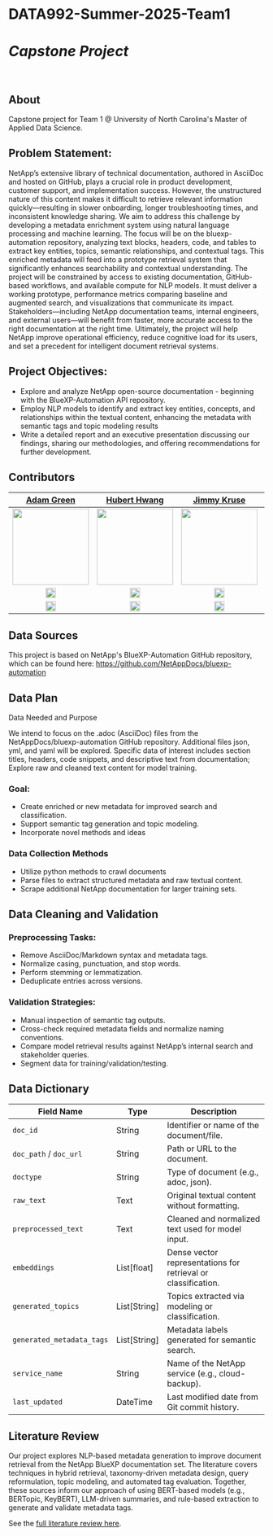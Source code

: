 # DATA992-Summer-2025-Team1

# _Capstone Project_
</br>

## About

Capstone project for Team 1 @ University of North Carolina's Master of Applied Data Science.

## Problem Statement:

NetApp’s extensive library of technical documentation, authored in AsciiDoc and hosted on GitHub, plays a crucial role in product development, customer support, and implementation success. However, the unstructured nature of this content makes it difficult to retrieve relevant information quickly—resulting in slower onboarding, longer troubleshooting times, and inconsistent knowledge sharing.
We aim to address this challenge by developing a metadata enrichment system using natural language processing and machine learning. The focus will be on the bluexp-automation repository, analyzing text blocks, headers, code, and tables to extract key entities, topics, semantic relationships, and contextual tags. This enriched metadata will feed into a prototype retrieval system that significantly enhances searchability and contextual understanding.
The project will be constrained by access to existing documentation, GitHub-based workflows, and available compute for NLP models. It must deliver a working prototype, performance metrics comparing baseline and augmented search, and visualizations that communicate its impact.
Stakeholders—including NetApp documentation teams, internal engineers, and external users—will benefit from faster, more accurate access to the right documentation at the right time. Ultimately, the project will help NetApp improve operational efficiency, reduce cognitive load for its users, and set a precedent for intelligent document retrieval systems.

## Project Objectives:

- Explore and analyze NetApp open-source documentation - beginning with the BlueXP-Automation API repository.
- Employ NLP models to identify and extract key entities, concepts, and relationships within the textual content, enhancing the metadata with semantic tags and topic modeling results
- Write a detailed report and an executive presentation discussing our findings, sharing our methodologies, and offering recommendations for further development.

## Contributors

[Adam Green](https://www.linkedin.com/in/agreen01/) | [Hubert Hwang](https://www.linkedin.com/in/hubert-hwang-1280076a) | [Jimmy Kruse](https://www.linkedin.com/in/jimmy-kruse-a7a021122) | [Dorn Lee](https://www.linkedin.com/in/dorn-l-79b204a7/) | 
| :----------------------------------------------------------------------------------------------------------------------------------------------------------------: | :----------------------------------------------------------------------------------------------------------------------------------------------------------------: | :----------------------------------------------------------------------------------------------------------------------------------------------------------------: | :-------------------------------------------------------------------------------------------------------------------------------------------------------------: |
| <img src=https://github.com/agreen8911/Full-Racks-Academy_Grace_Shopper/assets/124797284/f0564196-7ec8-4572-b784-d40f5edd3b4b width = "150" /> | <img src=https://github.com/user-attachments/assets/c6c69712-0df6-477b-8275-57d81a927008 width = "150" /> | <img src=https://github.com/user-attachments/assets/266bdfc3-9bc2-4774-a1a0-0e9a8ba4cf20 width = "150" /> | <img src=https://github.com/user-attachments/assets/1703f1e3-60a1-4b65-92a1-f0be7774ae38 width = "150" /> |
|[<img src="https://user-images.githubusercontent.com/36062933/108450440-38656600-7233-11eb-9ed0-34ecedcae435.png" width="20"> ](https://github.com/agreen8911)   |   [<img src="https://user-images.githubusercontent.com/36062933/108450440-38656600-7233-11eb-9ed0-34ecedcae435.png" width="20"> ](https://github.com/hhwang919)    |   [<img src="https://user-images.githubusercontent.com/36062933/108450440-38656600-7233-11eb-9ed0-34ecedcae435.png" width="20"> ](https://github.com/jrkruser)    |   [<img src="https://user-images.githubusercontent.com/36062933/108450440-38656600-7233-11eb-9ed0-34ecedcae435.png" width="20"> ](https://github.com/dl9133)    |
|[ <img src="https://static.licdn.com/sc/h/al2o9zrvru7aqj8e1x2rzsrca" width="20"> ](https://www.linkedin.com/in/agreen01/) | [ <img src="https://static.licdn.com/sc/h/al2o9zrvru7aqj8e1x2rzsrca" width="20"> ](https://www.linkedin.com/in/hubert-hwang-1280076a) | [ <img src="https://static.licdn.com/sc/h/al2o9zrvru7aqj8e1x2rzsrca" width="20"> ](https://www.linkedin.com/in/jimmy-kruse-a7a021122) | [ <img src="https://static.licdn.com/sc/h/al2o9zrvru7aqj8e1x2rzsrca" width="20"> ](https://www.linkedin.com/in/dorn-l-79b204a7)     |            

## Data Sources

This project is based on NetApp's BlueXP-Automation GitHub repository, which can be found here: https://github.com/NetAppDocs/bluexp-automation 

## Data Plan
Data Needed and Purpose

We intend to focus on the .adoc (AsciiDoc) files from the NetAppDocs/bluexp-automation GitHub repository. Additional files json, yml, and yaml will be explored. 
Specific data of interest includes section titles, headers, code snippets, and descriptive text from documentation; Explore raw and cleaned text content for model training.

### Goal:
- Create enriched or new metadata for improved search and classification.
- Support semantic tag generation and topic modeling.
- Incorporate novel methods and ideas


### Data Collection Methods
- Utilize python methods to crawl documents
- Parse files to extract structured metadata and raw textual content.
- Scrape additional NetApp documentation for larger training sets.
  
## Data Cleaning and Validation

### Preprocessing Tasks:

- Remove AsciiDoc/Markdown syntax and metadata tags.
- Normalize casing, punctuation, and stop words.
- Perform stemming or lemmatization.
- Deduplicate entries across versions.


### Validation Strategies:
- Manual inspection of semantic tag outputs.
- Cross-check required metadata fields and normalize naming conventions.
- Compare model retrieval results against NetApp’s internal search and stakeholder queries.
- Segment data for training/validation/testing.

## Data Dictionary 

| **Field Name**           | **Type**         | **Description**                                                   |
|--------------------------|------------------|-------------------------------------------------------------------|
| `doc_id`                 | String           | Identifier or name of the document/file.                          |
| `doc_path` / `doc_url`   | String           | Path or URL to the document.                                      |
| `doctype`                | String           | Type of document (e.g., adoc, json).                              |
| `raw_text`               | Text             | Original textual content without formatting.                      |
| `preprocessed_text`      | Text             | Cleaned and normalized text used for model input.                 |
| `embeddings`             | List[float]      | Dense vector representations for retrieval or classification.     |
| `generated_topics`       | List[String]     | Topics extracted via modeling or classification.                  |
| `generated_metadata_tags`| List[String]     | Metadata labels generated for semantic search.                    |
| `service_name`           | String           | Name of the NetApp service (e.g., cloud-backup).                  |
| `last_updated`           | DateTime         | Last modified date from Git commit history.                       |




## Literature Review

Our project explores NLP-based metadata generation to improve document retrieval from the NetApp BlueXP documentation set. The literature covers techniques in hybrid retrieval, taxonomy-driven metadata design, query reformulation, topic modeling, and automated tag evaluation. Together, these sources inform our approach of using BERT-based models (e.g., BERTopic, KeyBERT), LLM-driven summaries, and rule-based extraction to generate and validate metadata tags.

See the [full literature review here](literature_review.md).


